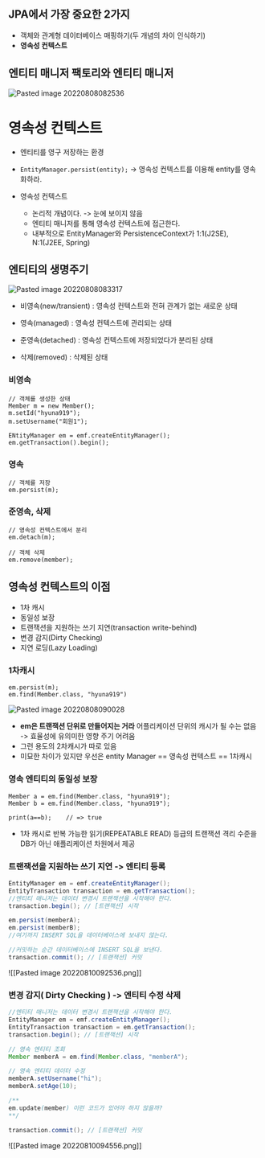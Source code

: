 ## JPA에서 가장 중요한 2가지
- 객체와 관계형 데이터베이스 매핑하기(두 개념의 차이 인식하기)
- **영속성 컨텍스트**


## 엔티티 매니저 팩토리와 엔티티 매니저
![Pasted image 20220808082536](https://user-images.githubusercontent.com/49274191/183777923-cba37c73-a969-49a1-89d9-1ca5ed28247c.png)


# 영속성 컨텍스트
- 엔티티를 영구 저장하는 환경
- `EntityManager.persist(entity);` -> 영속성 컨텍스트를 이용해 entity를 영속화하라.

- 영속성 컨텍스트
	- 논리적 개념이다. -> 눈에 보이지 않음
	- 엔티티 매니저를 통해 영속성 컨텍스트에 접근한다.
	- 내부적으로 EntityManager와 PersistenceContext가 1:1(J2SE), N:1(J2EE, Spring)


## 엔티티의 생명주기
![Pasted image 20220808083317](https://user-images.githubusercontent.com/49274191/183777980-bdb99a79-2ce4-44ff-b98d-f96daaf9dc12.png)
- 비영속(new/transient)
  : 영속성 컨텍스트와 전혀 관계가 없는 새로운 상태

- 영속(managed)
  : 영속성 컨텍스트에 관리되는 상태

- 준영속(detached)
  : 영속성 컨텍스트에 저장되었다가 분리된 상태

- 삭제(removed)
  : 삭제된 상태

### 비영속
```
// 객체를 생성한 상태
Member m = new Member();
m.setId("hyuna919");
m.setUsername("회원1");

ENtityManager em = emf.createEntityManager();
em.getTransaction().begin();
```

### 영속
```
// 객체를 저장
em.persist(m);
```

### 준영속, 삭제
```
// 영속성 컨텍스트에서 분리
em.detach(m);

// 객체 삭제
em.remove(member);
```


## 영속성 컨텍스트의 이점
- 1차 캐시
- 동일성 보장
- 트랜잭션을 지원하는 쓰기 지연(transaction write-behind)
- 변경 감지(Dirty Checking)
- 지연 로딩(Lazy Loading)

### 1차캐시
```
em.persist(m);
em.find(Member.class, "hyuna919")
```
![Pasted image 20220808090028](https://user-images.githubusercontent.com/49274191/183778006-c6459973-fe04-4f64-8a6e-70cb51b6a29a.png)
- **em은 트랜잭션 단위로 만들어지는 거라** 어플리케이션 단위의 캐시가 될 수는 없음 -> 효율성에 유의미한 영향 주기 어려움
- 그런 용도의 2차캐시가 따로 있음
- 미묘한 차이가 있지만 우선은 entity Manager == 영속성 컨텍스트 == 1차캐시


### 영속 엔티티의 동일성 보장
```
Member a = em.find(Member.class, "hyuna919");
Member b = em.find(Member.class, "hyuna919");

print(a==b);    // => true
```
- 1차 캐시로 반복 가능한 읽기(REPEATABLE READ) 등급의 트랜잭션 격리 수준을
  DB가 아닌 애플리케이션 차원에서 제공


### 트랜잭션을 지원하는 쓰기 지연 -> 엔티티 등록
```java
EntityManager em = emf.createEntityManager();
EntityTransaction transaction = em.getTransaction();
//엔티티 매니저는 데이터 변경시 트랜잭션을 시작해야 한다. 
transaction.begin(); // [트랜잭션] 시작 

em.persist(memberA); 
em.persist(memberB); 
//여기까지 INSERT SQL을 데이터베이스에 보내지 않는다. 

//커밋하는 순간 데이터베이스에 INSERT SQL을 보낸다. 
transaction.commit(); // [트랜잭션] 커밋
```
![[Pasted image 20220810092536.png]]


### 변경 감지( Dirty Checking ) -> 엔티티 수정 삭제

```java
//엔티티 매니저는 데이터 변경시 트랜잭션을 시작해야 한다. 
EntityManager em = emf.createEntityManager();
EntityTransaction transaction = em.getTransaction();
transaction.begin(); // [트랜잭션] 시작 

// 영속 엔티티 조회
Member memberA = em.find(Member.class, "memberA");

// 영속 엔티티 데이터 수정
memberA.setUsername("hi");
memberA.setAge(10);

/**
em.update(member) 이런 코드가 있어야 하지 않을까?
**/

transaction.commit(); // [트랜잭션] 커밋
```
![[Pasted image 20220810094556.png]]
